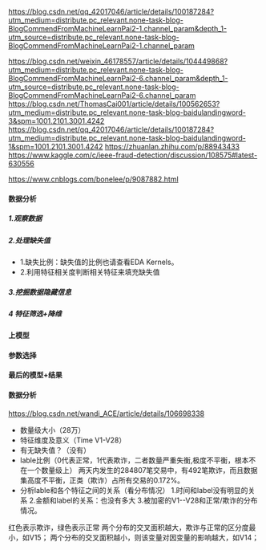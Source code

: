 https://blog.csdn.net/qq_42017046/article/details/100187284?utm_medium=distribute.pc_relevant.none-task-blog-BlogCommendFromMachineLearnPai2-1.channel_param&depth_1-utm_source=distribute.pc_relevant.none-task-blog-BlogCommendFromMachineLearnPai2-1.channel_param

https://blog.csdn.net/weixin_46178557/article/details/104449868?utm_medium=distribute.pc_relevant.none-task-blog-BlogCommendFromMachineLearnPai2-6.channel_param&depth_1-utm_source=distribute.pc_relevant.none-task-blog-BlogCommendFromMachineLearnPai2-6.channel_param
https://blog.csdn.net/ThomasCai001/article/details/100562653?utm_medium=distribute.pc_relevant.none-task-blog-baidulandingword-3&spm=1001.2101.3001.4242
https://blog.csdn.net/qq_42017046/article/details/100187284?utm_medium=distribute.pc_relevant.none-task-blog-baidulandingword-1&spm=1001.2101.3001.4242
https://zhuanlan.zhihu.com/p/88943433
https://www.kaggle.com/c/ieee-fraud-detection/discussion/108575#latest-630556

https://www.cnblogs.com/bonelee/p/9087882.html
#### 数据分析
##### 1.观察数据
##### 2.处理缺失值 
+ 1.缺失比例：缺失值的比例也请查看EDA Kernels。
+ 2.利用特征相关度判断相关特征来填充缺失值
##### 3.挖掘数据隐藏信息
##### 4 特征筛选+降维
#### 上模型
#### 参数选择
#### 最后的模型+结果

#### 数据分析
https://blog.csdn.net/wandi_ACE/article/details/106698338
+ 数量级大小（28万）
+ 特征维度及意义（Time V1-V28）
+ 有无缺失值？（没有）
+ lable比例（0代表正常，1代表欺诈，二者数量严重失衡,极度不平衡，根本不在一个数量级上）
两天内发生的284807笔交易中，有492笔欺诈，而且数据集高度不平衡，正类（欺诈）占所有交易的0.172%。
+ 分析lable和各个特征之间的关系（看分布情况）
1.时间和label没有明显的关系
2.金额和label的关系：也没有多大 
3.被加密的V1--V28和正常/欺诈的分布情况。

红色表示欺诈，绿色表示正常
两个分布的交叉面积越大，欺诈与正常的区分度最小，如V15；
两个分布的交叉面积越小，则该变量对因变量的影响越大，如V14；



